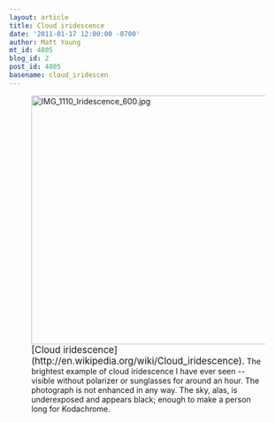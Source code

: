 ```yaml
---
layout: article
title: Cloud iridescence
date: '2011-01-17 12:00:00 -0700'
author: Matt Young
mt_id: 4805
blog_id: 2
post_id: 4805
basename: cloud_iridescen
---
```

<figure>
<img src="{{ site.baseurl }}/uploads/2010/IMG_1110_Iridescence_600.jpg" alt="IMG_1110_Iridescence_600.jpg" width="600" height="450" />
<figcaption markdown="span">
<big>[Cloud iridescence](http://en.wikipedia.org/wiki/Cloud_iridescence).</big> The brightest example of cloud iridescence I have ever seen -- visible without polarizer or sunglasses for around an hour. The photograph is not enhanced in any way. The sky, alas, is underexposed and appears black; enough to make a person long for Kodachrome.

</figcaption>
</figure>
